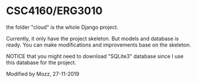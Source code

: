 # CSC4160/ERG3010
 
 
 the folder "cloud" is the whole Django project. 
 
 Currently, it only have the project skeleton. But models and database is ready. 
 You can make modifications and improvements base on the skeleton. 
 
 NOTICE that you might need to download "SQLite3" database since I use this database for the project.  
 
 
 Modified by Mozz, 27-11-2019
